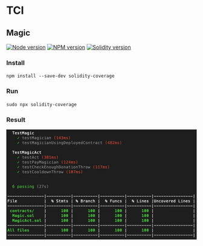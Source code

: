 # TCI
## Magic
[![Node version](https://img.shields.io/badge/node-10.16.3-blue.svg?style=popout&maxAge=3600)](https://nodejs.org/en/)
[![NPM version](https://img.shields.io/badge/npm-6.9.0-orange.svg?style=popout&maxAge=3600)](https://nodejs.org/en/)
[![Solidity version](https://img.shields.io/badge/Solidity-v0.5.8-ff69b4.svg?style=popout&maxAge=3600)](https://solidity.readthedocs.io/en/v0.4.24/installing-solidity.html)

### Install
```
npm install --save-dev solidity-coverage
```

### Run
```
sudo npx solidity-coverage
```

### Result
![inheritance graph](https://github.com/hannnnk1231/TCI/blob/master/Magic/test%20coverage.png)
